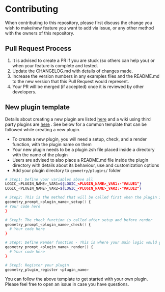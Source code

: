 # Contributing

When contributing to this repository, please first discuss the change you wish to make/new feature you want to add via issue, or any other method with the owners of this repository. 


## Pull Request Process

1. It is advised to create a PR if you are stuck (so others can help you) or when your feature is complete and tested. 
2. Update the CHANGELOG.md with details of changes made.
3. Increase the version numbers in any examples files and the README.md to the new version that this
   Pull Request would represent.
4. Your PR will be merged (if accepted) once it is reviewed by other developers.


## New plugin template

Details about creating a new plugin are listed [here](https://github.com/geometry-zsh/geometry/blob/master/plugins/README.md) and a wiki using third party plugins are [here](https://github.com/geometry-zsh/geometry/wiki/plugins) . See below for a common template that can be followed while creating a new plugin.

* To create a new plugin, you will need a setup, check, and a render function, with the plugin name on them
* Your new plugin needs to be a plugin.zsh file placed inside a directory with the name of the plugin
* Users are advised to also place a README.md file inside the plugin directory with details about its behaviour, use and customization options  
* Add your plugin directory to `geometry/plugins/` folder


``` zsh
# Step1: Define your variables above all 
LOGIC_<PLUGIN_NAME>_VAR1=${LOGIC_<PLUGIN_NAME>_VAR1:-"VALUE1"}
LOGIC_<PLUGIN_NAME>_VAR2=${LOGIC_<PLUGIN_NAME>_VAR2:-"VALUE2"}

# Step2: This is the method that will be called first when the plugin is loaded.
geometry_prompt_<plugin_name>_setup() {
# Your code here
}

# Step3: The check function is called after setup and before render
geometry_prompt_<plugin_name>_check() {
  # Your code here
}

# Step4: Define Render function - This is where your main logic would go
geometry_prompt_<plugin_name>_render() {
  # Your code here
}

# Step5: Register your plugin
geometry_plugin_register <plugin_name>

```

You can follow the above template to get started with your own plugin. Please feel free to open an issue in case you have questions. 
